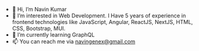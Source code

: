 - 👋 Hi, I’m Navin Kumar
- 👀 I’m interested in Web Development. I Have 5 years of experience in frontend technologies like JavaScript, Angular, ReactJS, NextJS, HTML, CSS, Bootstrap, MUI.
- 🌱 I’m currently learning GraphQL
- 📫 You can reach me via navingenex@gmail.com

<!---
navingenex/navingenex is a ✨ special ✨ repository because its `README.md` (this file) appears on your GitHub profile.
You can click the Preview link to take a look at your changes.
--->
